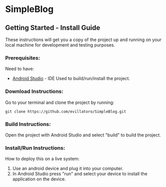 # SimpleBlog
## Getting Started - Install Guide

These instructions will get you a copy of the project up and running on your local machine for development and testing purposes.

### Prerequisites:

Need to have:

* [Android Studio](https://developer.android.com/studio/index.html) - IDE Used to build/run/install the project.

### Download Instructions:
Go to your terminal and clone the project by running:
```
git clone https://github.com/evillatoro/SimpleBlog.git
```

### Build Instructions:
Open the project with Android Studio and select "build" to build the project.

### Install/Run Instructions:

How to deploy this on a live system:
1. Use an android device and plug it into your computer.
2. In Android Studio press "run" and select your device to install the application on the device.
